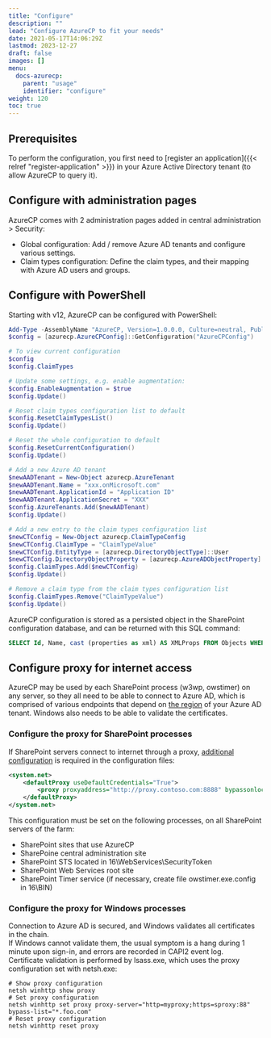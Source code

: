 ```yaml
---
title: "Configure"
description: ""
lead: "Configure AzureCP to fit your needs"
date: 2021-05-17T14:06:29Z
lastmod: 2023-12-27
draft: false
images: []
menu:
  docs-azurecp:
    parent: "usage"
    identifier: "configure"
weight: 120
toc: true
---
```


## Prerequisites

To perform the configuration, you first need to [register an application]({{< relref "register-application" >}}) in your Azure Active Directory tenant (to allow AzureCP to query it).

## Configure with administration pages

AzureCP comes with 2 administration pages added in central administration > Security:

- Global configuration: Add / remove Azure AD tenants and configure various settings.
- Claim types configuration: Define the claim types, and their mapping with Azure AD users and groups.

## Configure with PowerShell

Starting with v12, AzureCP can be configured with PowerShell:

```powershell
Add-Type -AssemblyName "AzureCP, Version=1.0.0.0, Culture=neutral, PublicKeyToken=65dc6b5903b51636"
$config = [azurecp.AzureCPConfig]::GetConfiguration("AzureCPConfig")

# To view current configuration
$config
$config.ClaimTypes

# Update some settings, e.g. enable augmentation:
$config.EnableAugmentation = $true
$config.Update()

# Reset claim types configuration list to default
$config.ResetClaimTypesList()
$config.Update()

# Reset the whole configuration to default
$config.ResetCurrentConfiguration()
$config.Update()

# Add a new Azure AD tenant
$newAADTenant = New-Object azurecp.AzureTenant
$newAADTenant.Name = "xxx.onMicrosoft.com"
$newAADTenant.ApplicationId = "Application ID"
$newAADTenant.ApplicationSecret = "XXX"
$config.AzureTenants.Add($newAADTenant)
$config.Update()

# Add a new entry to the claim types configuration list
$newCTConfig = New-Object azurecp.ClaimTypeConfig
$newCTConfig.ClaimType = "ClaimTypeValue"
$newCTConfig.EntityType = [azurecp.DirectoryObjectType]::User
$newCTConfig.DirectoryObjectProperty = [azurecp.AzureADObjectProperty]::Department
$config.ClaimTypes.Add($newCTConfig)
$config.Update()

# Remove a claim type from the claim types configuration list
$config.ClaimTypes.Remove("ClaimTypeValue")
$config.Update()
```

AzureCP configuration is stored as a persisted object in the SharePoint configuration database, and can be returned with this SQL command:

```sql
SELECT Id, Name, cast (properties as xml) AS XMLProps FROM Objects WHERE Name = 'AzureCPConfig'
```

## Configure proxy for internet access

AzureCP may be used by each SharePoint process (w3wp, owstimer) on any server, so they all need to be able to connect to Azure AD, which is comprised of various endpoints that depend on [the region](https://docs.microsoft.com/en-us/azure/active-directory/develop/authentication-national-cloud) of your Azure AD tenant.
Windows also needs to be able to validate the certificates.

### Configure the proxy for SharePoint processes

If SharePoint servers connect to internet through a proxy, [additional configuration](https://docs.microsoft.com/en-us/dotnet/framework/configure-apps/file-schema/network/defaultproxy-element-network-settings) is required in the configuration files:

```xml
<system.net>
    <defaultProxy useDefaultCredentials="True">
        <proxy proxyaddress="http://proxy.contoso.com:8888" bypassonlocal="True" />
    </defaultProxy>
</system.net>
```

This configuration must be set on the following processes, on all SharePoint servers of the farm:

- SharePoint sites that use AzureCP
- SharePoine central administration site
- SharePoint STS located in 16\WebServices\SecurityToken
- SharePoint Web Services root site
- SharePoint Timer service (if necessary, create file owstimer.exe.config in 16\BIN)

### Configure the proxy for Windows processes

Connection to Azure AD is secured, and Windows validates all certificates in the chain.  
If Windows cannot validate them, the usual symptom is a hang during 1 minute upon sign-in, and errors are recorded in CAPI2 event log.  
Certificate validation is performed by lsass.exe, which uses the proxy configuration set with netsh.exe:

```text
# Show proxy configuration
netsh winhttp show proxy
# Set proxy configuration
netsh winhttp set proxy proxy-server="http=myproxy;https=sproxy:88" bypass-list="*.foo.com"
# Reset proxy configuration
netsh winhttp reset proxy
```
